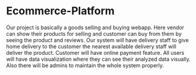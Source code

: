# Ecommerce-Platform
Our project is basically a goods selling and buying webapp. Here vendor can show their products for selling and customer can buy from them by seeing the product and reviews. Our system will have delivery staff to give home delivery to the customer the nearest available delivery staff will deliver the product. Customer will have online payment feature. All users will have data visualization where they can see their analyzed data visually. Also there will be admins to maintain the whole system properly.